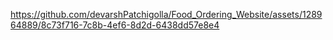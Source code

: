 

https://github.com/devarshPatchigolla/Food_Ordering_Website/assets/128964889/8c73f716-7c8b-4ef6-8d2d-6438dd57e8e4

